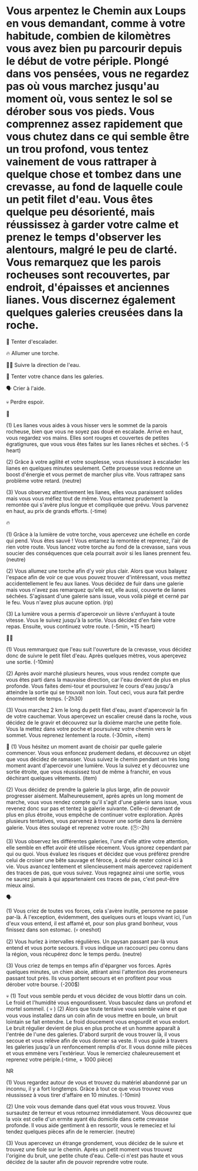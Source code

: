 # Vous arpentez le Chemin aux Loups en vous demandant, comme à votre habitude, combien de kilomètres vous avez bien pu parcourir depuis le début de votre périple. Plongé dans vos pensées, vous ne regardez pas où vous marchez jusqu'au moment où, vous sentez le sol se dérober sous vos pieds. Vous comprennez assez rapidement que vous chutez dans ce qui semble être un trou profond, vous tentez vainement de vous rattraper à quelque chose et tombez dans une crevasse, au fond de laquelle coule un petit filet d'eau. Vous êtes quelque peu désorienté, mais réussissez à garder votre calme et prenez le temps d'observer les alentours, malgré le peu de clarté. Vous remarquez que les parois rocheuses sont recouvertes, par endroit, d'épaisses et anciennes lianes. Vous discernez également quelques galeries creusées dans la roche. 

🔗 Tenter d'escalader.

🔥 Allumer une torche.

🚶‍♂️ Suivre la direction de l'eau.

🔄 Tenter votre chance dans les galeries.

🗣 Crier à l'aide.

💀 Perdre espoir.


🔗

(1) Les lianes vous aides à vous hisser vers le sommet de la parois rocheuse, bien que vous ne soyez pas doué en escalade. Arrivé en haut, vous regardez vos mains. Elles sont rouges et couvertes de petites égratignures, que vous vous êtes faites sur les lianes rêches et sèches. 
(-5 heart)

(2) Grâce à votre agilité et votre souplesse, vous réussissez à escalader les lianes en quelques minutes seulement. Cette prouesse vous redonne un boost d'énergie et vous permet de marcher plus vite. Vous rattrapez sans problème votre retard.
(neutre)

(3) Vous observez attentivement les lianes, elles vous paraissent solides mais vous vous méfiez tout de même. Vous entamez prudement la remontée qui s'avère plus longue et compliquée que prévu. Vous parvenez en haut, au prix de grands efforts. (-time)


🔥

(1) Grâce à la lumière de votre torche, vous apercevez une échelle en corde qui pend. Vous êtes sauvé ! Vous entamez la remontée et reprenez, l'air de rien votre route. Vous lancez votre torche au fond de la crevasse, sans vous soucier des conséquences que cela pourrait avoir si les lianes prennent feu.
(neutre)

(2) Vous allumez une torche afin d'y voir plus clair. Alors que vous balayez l'espace afin de voir ce que vous pouvez trouver d'intêressant, vous mettez accidentellement le feu aux lianes. Vous décidez de fuir dans une galerie mais vous n'avez pas remarquez qu'elle est, elle aussi, couverte de lianes séchées. S'agissant d'une galerie sans issue, vous voilà piégé et cerné par le feu. Vous n'avez plus aucune option. (rip)

(3) La lumière vous a permis d'apercevoir un lièvre s'enfuyant à toute vitesse. Vous le suivez jusqu'à la sortie. Vous décidez d'en faire votre repas. Ensuite, vous continuez votre route. 
(-5min, +15 heart)


🚶‍♂️

(1) Vous remmarquez que l'eau suit l'ouverture de la crevasse, vous décidez donc de suivre le petit filet d'eau. Après quelques mètres, vous aperçevez une sortie.
(-10min)

(2) Après avoir marché plusieurs heures, vous vous rendez compte que vous êtes parti dans la mauvaise direction, car l'eau devient de plus en plus profonde. Vous faites demi-tour et poursuivez le cours d'eau jusqu'à atteindre la sortie qui se trouvait non loin. Tout ceci, vous aura fait perdre énormément de temps.
(-2h30)

(3) Vous marchez 2 km le long du petit filet d'eau, avant d'apercevoir la fin de votre cauchemar. Vous aperçevez un escalier creusé dans la roche, vous décidez de le gravir et découvrez sur la dixième marche une petite fiole. Vous la mettez dans votre poche et poursuivez votre chemin vers le sommet. Vous reprenez lentement la route.
(-30min, +item)

🔄 
(1) Vous hésitez un moment avant de choisir par quelle galerie commencer. Vous vous enfoncez prudement dedans, et découvrez un objet que vous décidez de ramasser. Vous suivez le chemin pendant un très long moment avant d'apercevoir une lumière. Vous la suivez et y découvrez une sortie étroite, que vous réussissez tout de même à franchir, en vous déchirant quelques vêtements. (item)

(2) Vous décidez de prendre la galerie la plus large, afin de pouvoir progresser aisément. Malheureusement, après après un long moment de marche, vous vous rendez compte qu'il s'agit d'une galerie sans issue, vous revenez donc sur pas et tentez la galerie suivante. Celle-ci devenant de plus en plus étroite, vous empêche de continuer votre exploration. Après plusieurs tentatives, vous parvenez à trouver une sortie dans la dernière galerie. Vous êtes soulagé et reprenez votre route. (🕑:-2h)

(3) Vous observez les différentes galeries, l'une d'elle attire votre attention, elle semble en effet avoir été utilisée récement. Vous ignorez cependant par qui ou quoi. Vous évaluez les risques et décidez que vous préférez prendre celui de croiser une bête sauvage et féroce, à celui de rester coincé ici à vie. Vous avancez lentement et silencieusement mais apercevez rapidement des traces de pas, que vous suivez. Vous regagnez ainsi une sortie, vous ne saurez jamais à qui appartenaient ces traces de pas, c'est peut-être mieux ainsi.

🗣

(1) Vous criez de toutes vos forces, cela s'avère inutile, personne ne passe par-là. À l'exception, évidemment, des quelques ours et loups vivant ici, l'un d'eux vous entend, il est affamé et, pour son plus grand bonheur, vous finissez dans son estomac. 
(💀 oneshot)

(2) Vous hurlez à intervalles régulières. Un paysan passant par-là vous entend et vous porte secours. Il vous indique un raccourci peu connu dans la région, vous récupérez donc le temps perdu.
(neutre)

(3) Vous criez de temps en temps afin d'épargner vos forces. Après quelques minutes, un chien aboie, attirant ainsi l'attention des promeneurs passant tout près. Ils vous portent secours et en profitent pour vous dérober votre bourse.
(-200$)

💀 
(1) Tout vous semble perdu et vous décidez de vous blottir dans un coin. Le froid et l'humidité vous engourdissent. Vous basculez dans un profond et mortel sommeil. ( 💀 )
(2) Alors que toute tentaive vous semble vaine et que vous vous installez dans un coin afin de vous mettre en boule, un bruit lointain se fait entendre. Le froid doucement vous engourdit et vous endort. Le bruit régulier devient de plus en plus proche et un homme apparaît à l'entrée de l'une des galeries. D'abord surprit de vous trouver là, il vous secoue et vous relève afin de vous donner sa veste. Il vous guide à travers les galeries jusqu'à un renfoncement remplis d'or. Il vous donne mille pièces et vous emmène vers l'extérieur. Vous le remerciez chaleureusement et reprenez votre périple.(-time, + 1000 pièce)

NR

(1) Vous regardez autour de vous et trouvez du matériel abandonné par un inconnu, il y a fort longtemps. Gràce à tout ce que vous trouvez vous réussissez à vous tirer d'affaire en 10 minutes.
(-10min)

(2) Une voix vous demande dans quel état vous vous trouvez. Vous sursautez de terreur et vous retournez immédiatement. Vous découvrez que la voix est celle d'un ermite ayant élu domicile dans cette crevasse profonde. Il vous aide gentiment à en ressortir, vous le remeciez et lui tendez quelques pièces afin de le remercier.
(neutre)

(3) Vous apercevez un étrange grondement, vous décidez de le suivre et trouvez une fiole sur le chemin. Après un petit moment vous trouvez l'origine du bruit, une petite chute d'eau. Celle-ci n'est pas haute et vous décidez de la sauter afin de pouvoir reprendre votre route.
